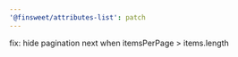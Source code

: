 ```yaml
---
'@finsweet/attributes-list': patch
---
```


fix: hide pagination next when itemsPerPage > items.length

